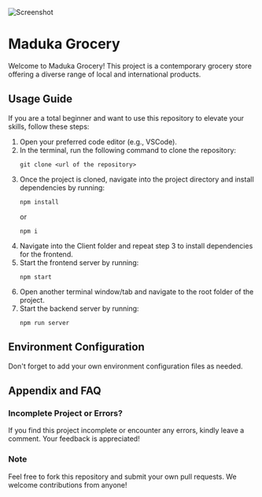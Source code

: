 ![Screenshot](https://imgur.com/a/UIS5O4A)


# Maduka Grocery

Welcome to Maduka Grocery! This project is a contemporary grocery store offering a diverse range of local and international products.

## Usage Guide

If you are a total beginner and want to use this repository to elevate your skills, follow these steps:

1. Open your preferred code editor (e.g., VSCode).
2. In the terminal, run the following command to clone the repository:
   ```
   git clone <url of the repository>
   ```
3. Once the project is cloned, navigate into the project directory and install dependencies by running:
   ```
   npm install
   ```
   or
   ```
   npm i
   ```
4. Navigate into the Client folder and repeat step 3 to install dependencies for the frontend.
5. Start the frontend server by running:
   ```
   npm start
   ```
6. Open another terminal window/tab and navigate to the root folder of the project.
7. Start the backend server by running:
   ```
   npm run server
   ```

## Environment Configuration

Don't forget to add your own environment configuration files as needed.

## Appendix and FAQ

### Incomplete Project or Errors?

If you find this project incomplete or encounter any errors, kindly leave a comment. Your feedback is appreciated!

### Note

Feel free to fork this repository and submit your own pull requests. We welcome contributions from anyone!


